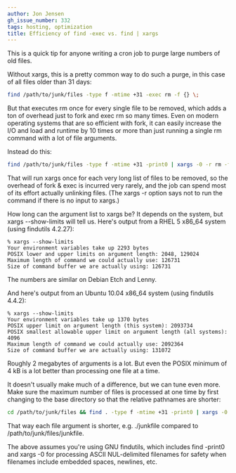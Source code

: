 ```yaml
---
author: Jon Jensen
gh_issue_number: 332
tags: hosting, optimization
title: Efficiency of find -exec vs. find | xargs
---
```


This is a quick tip for anyone writing a cron job to purge large numbers of old files.

Without xargs, this is a pretty common way to do such a purge, in this case of all files older than 31 days:

```bash
find /path/to/junk/files -type f -mtime +31 -exec rm -f {} \;
```

But that executes rm once for every single file to be removed, which adds a ton of overhead just to fork and exec rm so many times. Even on modern operating systems that are so efficient with fork, it can easily increase the I/O and load and runtime by 10 times or more than just running a single rm command with a lot of file arguments.

Instead do this:

```bash
find /path/to/junk/files -type f -mtime +31 -print0 | xargs -0 -r rm -f
```

That will run xargs once for each very long list of files to be removed, so the overhead of fork & exec is incurred very rarely, and the job can spend most of its effort actually unlinking files. (The xargs -r option says not to run the command if there is no input to xargs.)

How long can the argument list to xargs be? It depends on the system, but xargs --show-limits will tell us. Here's output from a RHEL 5 x86_64 system (using findutils 4.2.27):

```nohighlight
% xargs --show-limits
Your environment variables take up 2293 bytes
POSIX lower and upper limits on argument length: 2048, 129024
Maximum length of command we could actually use: 126731
Size of command buffer we are actually using: 126731
```

The numbers are similar on Debian Etch and Lenny.

And here's output from an Ubuntu 10.04 x86_64 system (using findutils 4.4.2):

```nohighlight
% xargs --show-limits
Your environment variables take up 1370 bytes
POSIX upper limit on argument length (this system): 2093734
POSIX smallest allowable upper limit on argument length (all systems): 4096
Maximum length of command we could actually use: 2092364
Size of command buffer we are actually using: 131072
```

Roughly 2 megabytes of arguments is a lot. But even the POSIX minimum of 4 kB is a lot better than processing one file at a time.

It doesn't usually make much of a difference, but we can tune even more. Make sure the maximum number of files is processed at one time by first changing to the base directory so that the relative pathnames are shorter:

```bash
cd /path/to/junk/files && find . -type f -mtime +31 -print0 | xargs -0 -r rm -f
```

That way each file argument is shorter, e.g. ./junkfile compared to /path/to/junk/files/junkfile.

The above assumes you're using GNU findutils, which includes find -print0 and xargs -0 for processing ASCII NUL-delimited filenames for safety when filenames include embedded spaces, newlines, etc.
